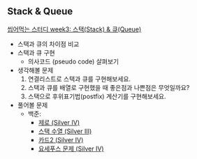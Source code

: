 ## Stack & Queue
[씹어먹는 스터디 week3: 스택(Stack) & 큐(Queue)](https://www.eubug.space/devouring-study/week3/)

- 스택과 큐의 차이점 비교
- 스택과 큐 구현 
  + 의사코드 (pseudo code) 살펴보기
- 생각해볼 문제
  1. 연결리스트로 스택과 큐를 구현해보세요.
  2. 스택과 큐를 배열로 구현했을 때 좋은점과 나쁜점은 무엇일까요?
  3. 스택으로 후위표기법(postfix) 계산기를 구현해보세요.
- 풀어볼 문제
  + 백준: 
    - [제로 (Silver IV)](https://www.acmicpc.net/problem/10773)
    - [스택 수열 (Silver III)](https://www.acmicpc.net/problem/1874)
    - [카드2 (Silver IV)](https://www.acmicpc.net/problem/2164)
    - [요세푸스 문제 (Silver IV)](https://www.acmicpc.net/problem/11866)

